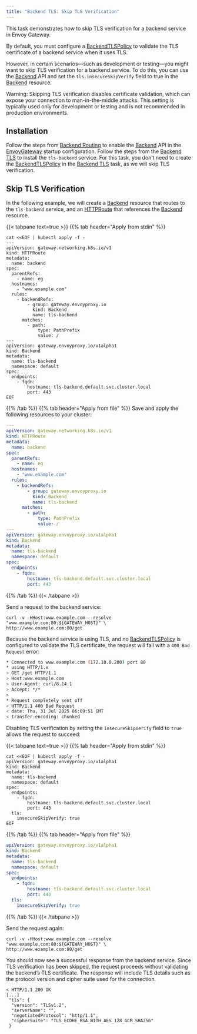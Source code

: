 ```yaml
---
title: "Backend TLS: Skip TLS Verification"
---
```


This task demonstrates how to skip TLS verification for a backend service in Envoy Gateway.

By default, you must configure a [BackendTLSPolicy][] to validate the TLS certificate of a backend service when it uses TLS.

However, in certain scenarios—such as development or testing—you might want to skip TLS verification for a backend service.
To do this, you can use the [Backend][] API and set the `tls.insecureSkipVerify` field to true in the [Backend][] resource.

Warning: Skipping TLS verification disables certificate validation, which can expose your connection to man-in-the-middle
attacks. This setting is typically used only for development or testing and is not recommended in production environments.

## Installation

Follow the steps from [Backend Routing][] to enable the [Backend][] API in the [EnvoyGateway][] startup configuration.
Follow the steps from the [Backend TLS][] to install the `tls-backend` service. For this task, you don’t need to create the
[BackendTLSPolicy][] in the [Backend TLS][] task, as we will skip TLS verification.

## Skip TLS Verification

In the following example, we will create a [Backend][] resource that routes to the `tls-backend` service, and an [HTTPRoute][]
that references the [Backend][] resource.

{{< tabpane text=true >}}
{{% tab header="Apply from stdin" %}}

```shell
cat <<EOF | kubectl apply -f -
---
apiVersion: gateway.networking.k8s.io/v1
kind: HTTPRoute
metadata:
  name: backend
spec:
  parentRefs:
    - name: eg
  hostnames:
    - "www.example.com"
  rules:
    - backendRefs:
        - group: gateway.envoyproxy.io
          kind: Backend
          name: tls-backend
      matches:
        - path:
            type: PathPrefix
            value: /
---
apiVersion: gateway.envoyproxy.io/v1alpha1
kind: Backend
metadata:
  name: tls-backend
  namespace: default
spec:
  endpoints:
    - fqdn:
        hostname: tls-backend.default.svc.cluster.local
        port: 443
EOF
```

{{% /tab %}}
{{% tab header="Apply from file" %}}
Save and apply the following resources to your cluster:

```yaml
---
apiVersion: gateway.networking.k8s.io/v1
kind: HTTPRoute
metadata:
  name: backend
spec:
  parentRefs:
    - name: eg
  hostnames:
    - "www.example.com"
  rules:
    - backendRefs:
        - group: gateway.envoyproxy.io
          kind: Backend
          name: tls-backend
      matches:
        - path:
            type: PathPrefix
            value: /
---
apiVersion: gateway.envoyproxy.io/v1alpha1
kind: Backend
metadata:
  name: tls-backend
  namespace: default
spec:
  endpoints:
    - fqdn:
        hostname: tls-backend.default.svc.cluster.local
        port: 443
```

{{% /tab %}}
{{< /tabpane >}}

Send a request to the backend service:

```shell
curl -v -HHost:www.example.com --resolve "www.example.com:80:${GATEWAY_HOST}" \
http://www.example.com:80/get
```

Because the backend service is using TLS, and no [BackendTLSPolicy][] is configured to validate the TLS certificate,
the request will fail with a `400 Bad Request` error:

```bash
* Connected to www.example.com (172.18.0.200) port 80
* using HTTP/1.x
> GET /get HTTP/1.1
> Host:www.example.com
> User-Agent: curl/8.14.1
> Accept: */*
>
* Request completely sent off
< HTTP/1.1 400 Bad Request
< date: Thu, 31 Jul 2025 06:09:51 GMT
< transfer-encoding: chunked
```

Disabling TLS verification by setting the `InsecureSkipVerify` field to `true` allows the request to succeed:

{{< tabpane text=true >}}
{{% tab header="Apply from stdin" %}}

```shell
cat <<EOF | kubectl apply -f -
apiVersion: gateway.envoyproxy.io/v1alpha1
kind: Backend
metadata:
  name: tls-backend
  namespace: default
spec:
  endpoints:
    - fqdn:
        hostname: tls-backend.default.svc.cluster.local
        port: 443
  tls:
    insecureSkipVerify: true
EOF
```

{{% /tab %}}
{{% tab header="Apply from file" %}}
```yaml
apiVersion: gateway.envoyproxy.io/v1alpha1
kind: Backend
metadata:
  name: tls-backend
  namespace: default
spec:
  endpoints:
    - fqdn:
        hostname: tls-backend.default.svc.cluster.local
        port: 443
  tls:
    insecureSkipVerify: true
```

{{% /tab %}}
{{< /tabpane >}}

Send the request again:

```shell
curl -v -HHost:www.example.com --resolve "www.example.com:80:${GATEWAY_HOST}" \
http://www.example.com:80/get
```

You should now see a successful response from the backend service. Since TLS verification has been skipped, the request
proceeds without validating the backend’s TLS certificate. The response will include TLS details such as the protocol
version and cipher suite used for the connection.


```shell
< HTTP/1.1 200 OK
[...]
 "tls": {
  "version": "TLSv1.2",
  "serverName": "",
  "negotiatedProtocol": "http/1.1",
  "cipherSuite": "TLS_ECDHE_RSA_WITH_AES_128_GCM_SHA256"
 }
```

[Backend Routing]: ../traffic/backend/#enable-backend
[Backend]: ../../../api/extension_types#backend
[Backend TLS]: ./backend-tls
[EnvoyGateway]: ../../../api/extension_types#envoygateway
[HTTPRoute]: https://gateway-api.sigs.k8s.io/api-types/httproute
[BackendTLSPolicy]: https://gateway-api.sigs.k8s.io/api-types/backendtlspolicy/
